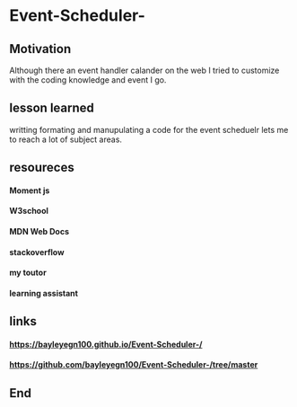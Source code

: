 # Event-Scheduler-
## Motivation
Although there an event handler calander on the web I tried to customize with the coding knowledge and event I go.
## lesson learned 
writting formating and manupulating a code for the event scheduelr lets me to reach a lot of subject areas. 
## resoureces
#### Moment js
#### W3school
#### MDN Web Docs
#### stackoverflow
#### my toutor
#### learning assistant 
## links 
#### https://bayleyegn100.github.io/Event-Scheduler-/
#### https://github.com/bayleyegn100/Event-Scheduler-/tree/master
 ## End
